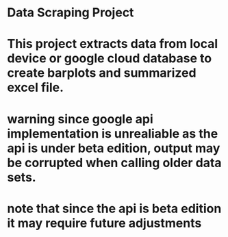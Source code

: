 # Data Scraping Project
# This project extracts data from local device or google cloud database to create barplots and summarized excel file.
# warning since google api implementation is unrealiable as the api is under beta edition, output may be corrupted when calling older data sets.
# note that since the api is beta edition it may require future adjustments 
# 
